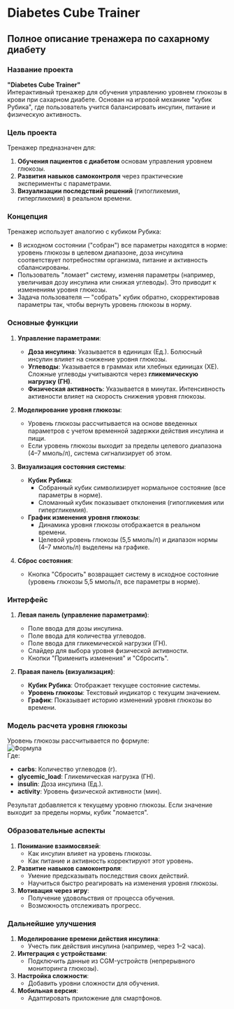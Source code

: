 # Diabetes Cube Trainer

## Полное описание тренажера по сахарному диабету

### Название проекта
**"Diabetes Cube Trainer"**  
Интерактивный тренажер для обучения управлению уровнем глюкозы в крови при сахарном диабете. Основан на игровой механике "кубик Рубика", где пользователь учится балансировать инсулин, питание и физическую активность.

### Цель проекта
Тренажер предназначен для:
1. **Обучения пациентов с диабетом** основам управления уровнем глюкозы.
2. **Развития навыков самоконтроля** через практические эксперименты с параметрами.
3. **Визуализации последствий решений** (гипогликемия, гипергликемия) в реальном времени.

### Концепция
Тренажер использует аналогию с кубиком Рубика:
- В исходном состоянии ("собран") все параметры находятся в норме: уровень глюкозы в целевом диапазоне, доза инсулина соответствует потребностям организма, питание и активность сбалансированы.
- Пользователь "ломает" систему, изменяя параметры (например, увеличивая дозу инсулина или снижая углеводы). Это приводит к изменениям уровня глюкозы.
- Задача пользователя — "собрать" кубик обратно, скорректировав параметры так, чтобы вернуть уровень глюкозы в норму.

### Основные функции
1. **Управление параметрами**:
   - **Доза инсулина**: Указывается в единицах (Ед.). Болюсный инсулин влияет на снижение уровня глюкозы.
   - **Углеводы**: Указывается в граммах или хлебных единицах (ХЕ). Сложные углеводы учитываются через **гликемическую нагрузку (ГН)**.
   - **Физическая активность**: Указывается в минутах. Интенсивность активности влияет на скорость снижения уровня глюкозы.

2. **Моделирование уровня глюкозы**:
   - Уровень глюкозы рассчитывается на основе введенных параметров с учетом временной задержки действия инсулина и пищи.
   - Если уровень глюкозы выходит за пределы целевого диапазона (4–7 ммоль/л), система сигнализирует об этом.

3. **Визуализация состояния системы**:
   - **Кубик Рубика**:
     - Собранный кубик символизирует нормальное состояние (все параметры в норме).
     - Сломанный кубик показывает отклонения (гипогликемия или гипергликемия).
   - **График изменения уровня глюкозы**:
     - Динамика уровня глюкозы отображается в реальном времени.
     - Целевой уровень глюкозы (5,5 ммоль/л) и диапазон нормы (4–7 ммоль/л) выделены на графике.

4. **Сброс состояния**:
   - Кнопка "Сбросить" возвращает систему в исходное состояние (уровень глюкозы 5,5 ммоль/л, все параметры в норме).

### Интерфейс
1. **Левая панель (управление параметрами)**:
   - Поле ввода для дозы инсулина.
   - Поле ввода для количества углеводов.
   - Поле ввода для гликемической нагрузки (ГН).
   - Слайдер для выбора уровня физической активности.
   - Кнопки "Применить изменения" и "Сбросить".

2. **Правая панель (визуализация)**:
   - **Кубик Рубика**: Отображает текущее состояние системы.
   - **Уровень глюкозы**: Текстовый индикатор с текущим значением.
   - **График**: Показывает историю изменений уровня глюкозы во времени.

### Модель расчета уровня глюкозы
Уровень глюкозы рассчитывается по формуле:  
![Формула](media/image1.png)  
Где:
- **carbs**: Количество углеводов (г).
- **glycemic_load**: Гликемическая нагрузка (ГН).
- **insulin**: Доза инсулина (Ед.).
- **activity**: Уровень физической активности (мин).

Результат добавляется к текущему уровню глюкозы. Если значение выходит за пределы нормы, кубик "ломается".

### Образовательные аспекты
1. **Понимание взаимосвязей**:
   - Как инсулин влияет на уровень глюкозы.
   - Как питание и активность корректируют этот уровень.
2. **Развитие навыков самоконтроля**:
   - Умение предсказывать последствия своих действий.
   - Научиться быстро реагировать на изменения уровня глюкозы.
3. **Мотивация через игру**:
   - Получение удовольствия от процесса обучения.
   - Возможность отслеживать прогресс.

### Дальнейшие улучшения
1. **Моделирование времени действия инсулина**:
   - Учесть пик действия инсулина (например, через 1–2 часа).
2. **Интеграция с устройствами**:
   - Подключить данные из CGM-устройств (непрерывного мониторинга глюкозы).
3. **Настройка сложности**:
   - Добавить уровни сложности для обучения.
4. **Мобильная версия**:
   - Адаптировать приложение для смартфонов.
